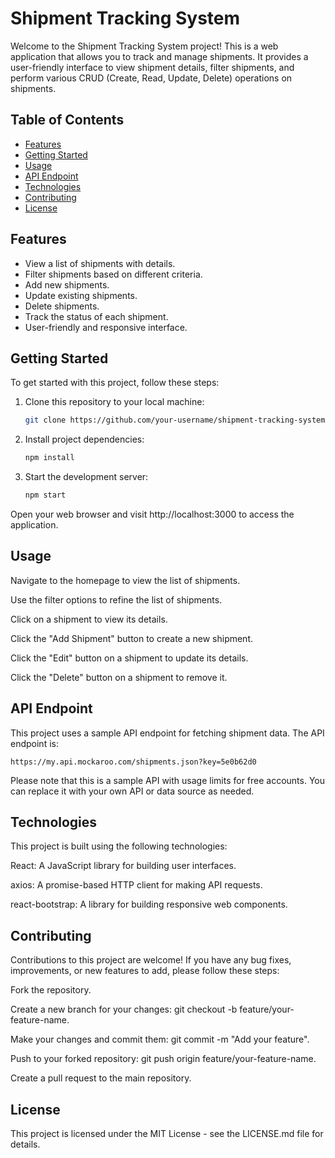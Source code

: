 # Shipment Tracking System

Welcome to the Shipment Tracking System project! This is a web application that allows you to track and manage shipments. It provides a user-friendly interface to view shipment details, filter shipments, and perform various CRUD (Create, Read, Update, Delete) operations on shipments.

## Table of Contents

- [Features](#features)
- [Getting Started](#getting-started)
- [Usage](#usage)
- [API Endpoint](#api-endpoint)
- [Technologies](#technologies)
- [Contributing](#contributing)
- [License](#license)

## Features

- View a list of shipments with details.
- Filter shipments based on different criteria.
- Add new shipments.
- Update existing shipments.
- Delete shipments.
- Track the status of each shipment.
- User-friendly and responsive interface.

## Getting Started

To get started with this project, follow these steps:

1. Clone this repository to your local machine:
   ```bash
   git clone https://github.com/your-username/shipment-tracking-system.git
2. Install project dependencies:
   ```bash
   npm install
3. Start the development server:
   ```bash
   npm start
Open your web browser and visit http://localhost:3000 to access the application.

## Usage

  Navigate to the homepage to view the list of shipments.
  
  Use the filter options to refine the list of shipments.
  
  Click on a shipment to view its details.
  
  Click the "Add Shipment" button to create a new shipment.
  
  Click the "Edit" button on a shipment to update its details.
  
  Click the "Delete" button on a shipment to remove it.

## API Endpoint

This project uses a sample API endpoint for fetching shipment data. The API endpoint is:

    https://my.api.mockaroo.com/shipments.json?key=5e0b62d0

Please note that this is a sample API with usage limits for free accounts. You can replace it with your own API or data source as needed.
## Technologies

This project is built using the following technologies:

  React: A JavaScript library for building user interfaces.
  
  axios: A promise-based HTTP client for making API requests.
  
  react-bootstrap: A library for building responsive web components.

## Contributing

Contributions to this project are welcome! If you have any bug fixes, improvements, or new features to add, please follow these steps:

  Fork the repository.
    
  Create a new branch for your changes: git checkout -b feature/your-feature-name.
    
  Make your changes and commit them: git commit -m "Add your feature".
    
  Push to your forked repository: git push origin feature/your-feature-name.
    
  Create a pull request to the main repository.

## License

This project is licensed under the MIT License - see the LICENSE.md file for details.
